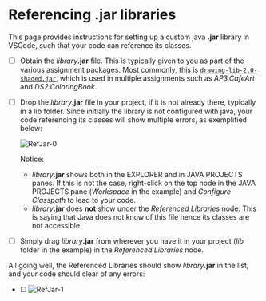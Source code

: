 # Referencing **.jar** libraries

This page provides instructions for setting up a custom java **.jar** library in VSCode, such that your code can reference its classes.

- [ ] Obtain the _library_**.jar** file. This is typically given to you as part of the various assignment packages. Most commonly, this is [`drawing-lib-2.0-shaded.jar`](https://florinteo.github.io/EduCode/DrawingLib/drawing-lib-2.0-shaded.jar), which is used in multiple assignments such as _AP3.CafeArt_ and _DS2.ColoringBook_.
- [ ] Drop the _library_**.jar** file in your project, if it is not already there, typically in a lib folder. Since initially the library is not configured with java, your code referencing its classes will show multiple errors, as exemplified below:  

    <img alt="RefJar-0" src="https://lwhsstave.github.io/Setup/RefJar/res/RefJar-0.png">

    Notice:  
    - _library_**.jar** shows both in the EXPLORER and in JAVA PROJECTS panes. If this is not the case, right-click on the top node in the JAVA PROJECTS pane (_Workspace_ in the example) and _Configure Classpath_ to lead to your code.
    - _library_**.jar** does **not** show under the *Referenced Libraries* node. This is saying that Java does not know of this file hence its classes are not accessible.
- [ ] Simply drag _library_**.jar** from wherever you have it in your project (_lib_ folder in the example) in the *Referenced Libraries* node.

All going well, the Referenced Libraries should show _library_**.jar** in the list, and your code should clear of any errors:

- [ ] <img alt="RefJar-1" src="https://lwhsstave.github.io/Setup/RefJar/res/RefJar-1.png">
